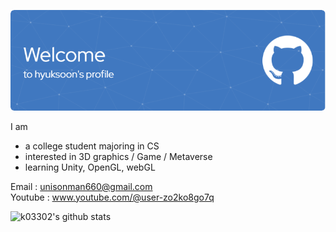 ![Header](./github-header-image.png)

<p class="has-line-data" data-line-start="2" data-line-end="3">I am</p>
<ul>
<li class="has-line-data" data-line-start="3" data-line-end="4">a college student majoring in CS</li>
<li class="has-line-data" data-line-start="4" data-line-end="5">interested in 3D graphics / Game / Metaverse</li>
<li class="has-line-data" data-line-start="5" data-line-end="7">learning Unity, OpenGL, webGL</li>
</ul>
<p class="has-line-data" data-line-start="7" data-line-end="9">Email : <a href="mailto:unisonman660@gmail.com">unisonman660@gmail.com</a><br>
Youtube : <a href="http://www.youtube.com/@user-zo2ko8go7q">www.youtube.com/@user-zo2ko8go7q</a></p>
<p class="has-line-data" data-line-start="10" data-line-end="11"><img src="https://github-readme-stats.vercel.app/api?username=k03302&amp;show_icons=true" alt="k03302's github stats"></p>
